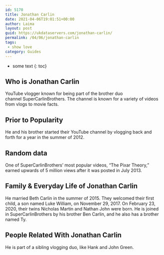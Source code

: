 ```yaml
---
id: 5170
title: Jonathan Carlin
date: 2021-04-06T19:01:51+00:00
author: Laima
layout: post
guid: https://ukdataservers.com/jonathan-carlin/
permalink: /04/06/jonathan-carlin
tags:
 - show love
category: Guides
---
```


* some text
{: toc}


## Who is Jonathan Carlin
                  
                  
                  
YouTube vlogger known for being part of the brother duo channel SuperCarlinBrothers. The channel is known for a variety of videos from vlogs to movie facts.
                  
              
            
              
            
                
                
                
## Prior to Popularity
                  
                  
                  
He and his brother started their YouTube channel by vlogging back and forth for a year in the summer of 2012.
                  
              
            
              
            
                
                
                
## Random data
                  
                  
                  
One of SuperCarlinBrothers&#8217; most popular videos, &#8220;The Pixar Theory,&#8221; earned upwards of 5 million views after it was posted in July 2013.
                  
              
            
              
            
                
                
                
## Family & Everyday Life of Jonathan Carlin
                  
                  
                  
He married Beth Carlin in the summer of 2015. They welcomed their first child, a son named Luke William, on November 29, 2017. On February 23, 2020, their twins Nicholas Martin and Nathan John were born. He is joined in SuperCarlinBrothers by his brother Ben Carlin, and he also has a brother named Ty.
                  
              
            
              
            
                
                
                
## People Related With Jonathan Carlin
                  
                  
                  
He is part of a sibling vlogging duo, like Hank and John Green.
                  
              
            
              
            
                
              
            
              
              
            
            
              
            
          
          
          